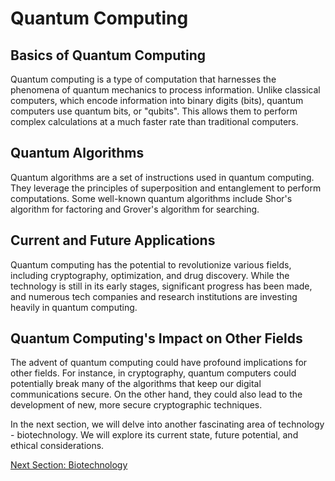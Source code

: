 # Quantum Computing

## Basics of Quantum Computing

Quantum computing is a type of computation that harnesses the phenomena of quantum mechanics to process information. Unlike classical computers, which encode information into binary digits (bits), quantum computers use quantum bits, or "qubits". This allows them to perform complex calculations at a much faster rate than traditional computers.

## Quantum Algorithms

Quantum algorithms are a set of instructions used in quantum computing. They leverage the principles of superposition and entanglement to perform computations. Some well-known quantum algorithms include Shor's algorithm for factoring and Grover's algorithm for searching.

## Current and Future Applications

Quantum computing has the potential to revolutionize various fields, including cryptography, optimization, and drug discovery. While the technology is still in its early stages, significant progress has been made, and numerous tech companies and research institutions are investing heavily in quantum computing.

## Quantum Computing's Impact on Other Fields

The advent of quantum computing could have profound implications for other fields. For instance, in cryptography, quantum computers could potentially break many of the algorithms that keep our digital communications secure. On the other hand, they could also lead to the development of new, more secure cryptographic techniques.

In the next section, we will delve into another fascinating area of technology - biotechnology. We will explore its current state, future potential, and ethical considerations.

[Next Section: Biotechnology](biotechnology.md)
